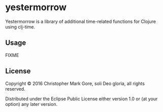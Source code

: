 # yestermorrow

 Yestermorrow is a library of additional time-related functions for Clojure using clj-time.

## Usage

FIXME

## License

Copyright © 2016 Christopher Mark Gore, soli Deo gloria, all rights reserved.

Distributed under the Eclipse Public License either version 1.0 or (at
your option) any later version.
